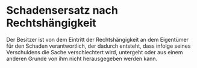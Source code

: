 # Schadensersatz nach Rechtshängigkeit

Der Besitzer ist von dem Eintritt der Rechtshängigkeit an dem Eigentümer für den Schaden verantwortlich, der dadurch entsteht, dass infolge seines Verschuldens die Sache verschlechtert wird, untergeht oder aus einem anderen Grunde von ihm nicht herausgegeben werden kann.